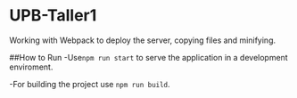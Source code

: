 # UPB-Taller1

Working with Webpack to deploy the server, copying files and minifying.

##How to Run
-Use`npm run start` to serve the application in a development enviroment.

-For building the project use `npm run build`.
